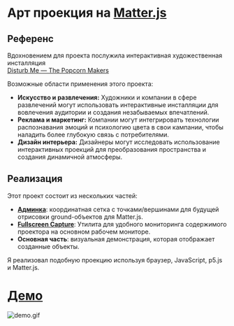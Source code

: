 # Арт проекция на [Matter.js](https://brm.io/matter-js/)


## Референс

Вдохновением для проекта послужила интерактивная художественная инсталляция\
 [Disturb Me — The Popcorn Makers](https://www.trendhunter.com/trends/disturb-me-the-popcorn-makers)

Возможные области применения этого проекта:
- **Искусство и развлечения:** Художники и компании в сфере развлечений могут использовать интерактивные инсталляции для вовлечения аудитории и создания незабываемых впечатлений.
- **Реклама и маркетинг:** Компании могут интегрировать технологии распознавания эмоций и психологию цвета в свои кампании, чтобы наладить более глубокую связь с потребителями.
- **Дизайн интерьера:** Дизайнеры могут исследовать использование интерактивных проекций для преобразования пространства и создания динамичной атмосферы.

## Реализация

Этот проект состоит из нескольких частей:
- **[Админка](https://github.com/ilushinvanya/projection-in-the-room-on-matter.js/tree/main/admin)**: координатная сетка с точками/вершинами для будущей отрисовки ground-объектов для Matter.js.
- **[Fullscreen Capture](https://github.com/ilushinvanya/fullscreen-capture)**: Утилита для удобного мониторинга содержимого проектора на основном рабочем мониторе.
- **Основная часть**: визуальная демонстрация, которая отображает созданные объекты.

Я реализовал подобную проекцию используя браузер, JavaScript, p5.js и Matter.js.

# [Демо]()

![demo.gif](demo.gif)
